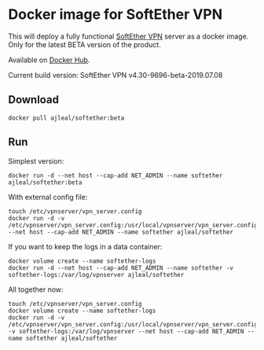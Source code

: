 # Docker image for SoftEther VPN

This will deploy a fully functional [SoftEther VPN](https://www.softether.org) server as a docker image. Only for the latest BETA version of the product.

Available on [Docker Hub](https://hub.docker.com/r/ajleal/softether/).

Current build version: SoftEther VPN v4.30-9696-beta-2019.07.08

## Download

    docker pull ajleal/softether:beta

## Run

Simplest version:

    docker run -d --net host --cap-add NET_ADMIN --name softether ajleal/softether:beta

With external config file:

    touch /etc/vpnserver/vpn_server.config
    docker run -d -v /etc/vpnserver/vpn_server.config:/usr/local/vpnserver/vpn_server.config --net host --cap-add NET_ADMIN --name softether ajleal/softether

If you want to keep the logs in a data container:

    docker volume create --name softether-logs
    docker run -d --net host --cap-add NET_ADMIN --name softether -v softether-logs:/var/log/vpnserver ajleal/softether

All together now:

    touch /etc/vpnserver/vpn_server.config
    docker volume create --name softether-logs
    docker run -d -v /etc/vpnserver/vpn_server.config:/usr/local/vpnserver/vpn_server.config  -v softether-logs:/var/log/vpnserver --net host --cap-add NET_ADMIN --name softether ajleal/softether
